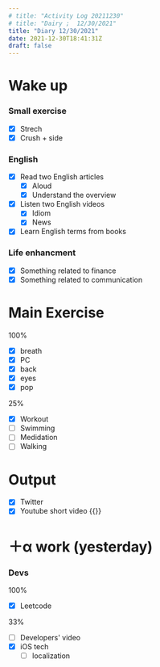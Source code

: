 ```yaml
---
# title: "Activity Log 20211230"
# title: "Dairy ;  12/30/2021"
title: "Diary 12/30/2021"  
date: 2021-12-30T18:41:31Z
draft: false
---
```


# Wake up

### Small exercise

- [x]  Strech
- [x]  Crush + side

### English

- [x]  Read two English articles
    - [x]  Aloud
    - [x]  Understand the overview
- [x]  Listen two English videos
    - [x]  Idiom
    - [x]  News
- [x]  Learn English terms from books

### Life enhancment

- [x]  Something related to finance
- [x]  Something related to communication

# Main Exercise

100%

- [x]  breath
- [x]  PC
- [x]  back
- [x]  eyes
- [x]  pop

25%

- [x]  Workout
- [ ]  Swimming
- [ ]  Medidation
- [ ]  Walking

# Output

- [x]  Twitter
- [x]  Youtube short video {{<youtube wut8g4KFZLU>}}

# ＋α work (yesterday)

### Devs

100%

- [x]  Leetcode

33%

- [ ]  Developers' video
- [x]  iOS tech
    - [ ]  localization